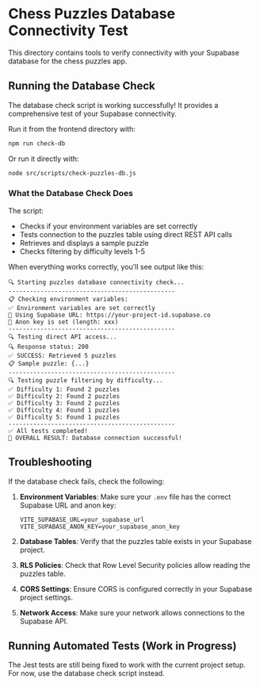 # Chess Puzzles Database Connectivity Test

This directory contains tools to verify connectivity with your Supabase database for the chess puzzles app.

## Running the Database Check

The database check script is working successfully! It provides a comprehensive test of your Supabase connectivity.

Run it from the frontend directory with:

```bash
npm run check-db
```

Or run it directly with:

```bash
node src/scripts/check-puzzles-db.js
```

### What the Database Check Does

The script:
- Checks if your environment variables are set correctly
- Tests connection to the puzzles table using direct REST API calls
- Retrieves and displays a sample puzzle
- Checks filtering by difficulty levels 1-5

When everything works correctly, you'll see output like this:

```
🔍 Starting puzzles database connectivity check...
-----------------------------------------------
📋 Checking environment variables:
✅ Environment variables are set correctly
🔗 Using Supabase URL: https://your-project-id.supabase.co
🔑 Anon key is set (length: xxx)
-----------------------------------------------
🔍 Testing direct API access...
🔍 Response status: 200
✅ SUCCESS: Retrieved 5 puzzles
📋 Sample puzzle: {...}
-----------------------------------------------
🔍 Testing puzzle filtering by difficulty...
✅ Difficulty 1: Found 2 puzzles
✅ Difficulty 2: Found 2 puzzles
✅ Difficulty 3: Found 2 puzzles
✅ Difficulty 4: Found 1 puzzles
✅ Difficulty 5: Found 1 puzzles
-----------------------------------------------
✅ All tests completed!
🎉 OVERALL RESULT: Database connection successful!
```

## Troubleshooting

If the database check fails, check the following:

1. **Environment Variables**: Make sure your `.env` file has the correct Supabase URL and anon key:
   ```
   VITE_SUPABASE_URL=your_supabase_url
   VITE_SUPABASE_ANON_KEY=your_supabase_anon_key
   ```

2. **Database Tables**: Verify that the puzzles table exists in your Supabase project.

3. **RLS Policies**: Check that Row Level Security policies allow reading the puzzles table.

4. **CORS Settings**: Ensure CORS is configured correctly in your Supabase project settings.

5. **Network Access**: Make sure your network allows connections to the Supabase API.

## Running Automated Tests (Work in Progress)

The Jest tests are still being fixed to work with the current project setup. For now, use the database check script instead. 